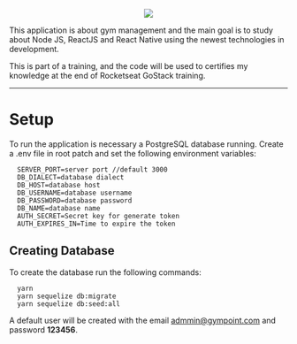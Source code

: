 <p align="center">
  <img src="https://raw.githubusercontent.com/Rocketseat/bootcamp-gostack-desafio-02/master/.github/logo.png">
</p>

This application is about gym management and the main goal is to study about Node JS, ReactJS and React Native using the newest technologies in development.

This is part of a training, and the code will be used to certifies my knowledge at the end of Rocketseat GoStack training.

---
# Setup

To run the application is necessary a PostgreSQL database running.
Create a .env file in root patch and set the following environment variables:

```
  SERVER_PORT=server port //default 3000
  DB_DIALECT=database dialect
  DB_HOST=database host
  DB_USERNAME=database username
  DB_PASSWORD=database password
  DB_NAME=database name
  AUTH_SECRET=Secret key for generate token
  AUTH_EXPIRES_IN=Time to expire the token
```

## Creating Database
To create the database run the following commands:

```terminal
  yarn
  yarn sequelize db:migrate
  yarn sequelize db:seed:all
```

A default user will be created with the email admmin@gympoint.com and password **123456**.

